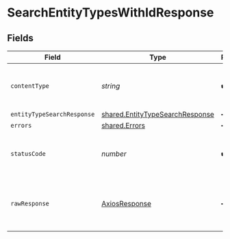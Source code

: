 # SearchEntityTypesWithIdResponse


## Fields

| Field                                                                              | Type                                                                               | Required                                                                           | Description                                                                        |
| ---------------------------------------------------------------------------------- | ---------------------------------------------------------------------------------- | ---------------------------------------------------------------------------------- | ---------------------------------------------------------------------------------- |
| `contentType`                                                                      | *string*                                                                           | :heavy_check_mark:                                                                 | HTTP response content type for this operation                                      |
| `entityTypeSearchResponse`                                                         | [shared.EntityTypeSearchResponse](../../models/shared/entitytypesearchresponse.md) | :heavy_minus_sign:                                                                 | Success                                                                            |
| `errors`                                                                           | [shared.Errors](../../models/shared/errors.md)                                     | :heavy_minus_sign:                                                                 | Error                                                                              |
| `statusCode`                                                                       | *number*                                                                           | :heavy_check_mark:                                                                 | HTTP response status code for this operation                                       |
| `rawResponse`                                                                      | [AxiosResponse](https://axios-http.com/docs/res_schema)                            | :heavy_minus_sign:                                                                 | Raw HTTP response; suitable for custom response parsing                            |
